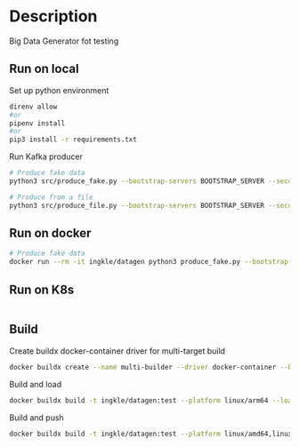 # Description

Big Data Generator fot testing

## Run on local

Set up python environment

```bash
direnv allow
#or
pipenv install
#or
pip3 install -r requirements.txt
```

Run Kafka producer

```bash
# Produce fake data
python3 src/produce_fake.py --bootstrap-servers BOOTSTRAP_SERVER --security-protocol SASL_PLAINTEXT --sasl-username USERNAME --sasl-password PASSWORD --topic test-topic --rate 1 --report-interval 1

# Produce from a file
python3 src/produce_file.py --bootstrap-servers BOOTSTRAP_SERVER --security-protocol SASL_PLAINTEXT --sasl-username USERNAME --sasl-password PASSWORD --topic test-topic --filepath ./samples/loop.jsonl
```

## Run on docker

```bash
# Produce fake data
docker run --rm -it ingkle/datagen python3 produce_fake.py --bootstrap-servers BOOTSTRAP_SERVER --security-protocol SASL_PLAINTEXT --sasl-username USERNAME --sasl-password PASSWORD --topic test-topic --rate 1 --report-interval 1
```

## Run on K8s

```bash

```

## Build

Create buildx docker-container driver for multi-target build

```bash
docker buildx create --name multi-builder --driver docker-container --bootstrap
```

Build and load

```bash
docker buildx build -t ingkle/datagen:test --platform linux/arm64 --load .
```

Build and push

```bash
docker buildx build -t ingkle/datagen:test --platform linux/amd64,linux/arm64 --push .
```
